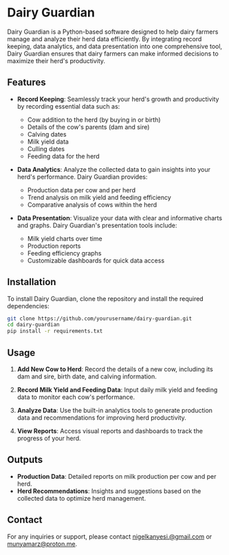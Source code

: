 # Dairy Guardian

Dairy Guardian is a Python-based software designed to help dairy farmers manage and analyze their herd data efficiently. By integrating record keeping, data analytics, and data presentation into one comprehensive tool, Dairy Guardian ensures that dairy farmers can make informed decisions to maximize their herd's productivity.

## Features

- **Record Keeping**: Seamlessly track your herd's growth and productivity by recording essential data such as:
  - Cow addition to the herd (by buying in or birth)
  - Details of the cow's parents (dam and sire)
  - Calving dates
  - Milk yield data
  - Culling dates
  - Feeding data for the herd

- **Data Analytics**: Analyze the collected data to gain insights into your herd's performance. Dairy Guardian provides:
  - Production data per cow and per herd
  - Trend analysis on milk yield and feeding efficiency
  - Comparative analysis of cows within the herd

- **Data Presentation**: Visualize your data with clear and informative charts and graphs. Dairy Guardian's presentation tools include:
  - Milk yield charts over time
  - Production reports
  - Feeding efficiency graphs
  - Customizable dashboards for quick data access

## Installation

To install Dairy Guardian, clone the repository and install the required dependencies:

```bash
git clone https://github.com/yourusername/dairy-guardian.git
cd dairy-guardian
pip install -r requirements.txt
```

## Usage

1. **Add New Cow to Herd**: Record the details of a new cow, including its dam and sire, birth date, and calving information.
   
2. **Record Milk Yield and Feeding Data**: Input daily milk yield and feeding data to monitor each cow's performance.

3. **Analyze Data**: Use the built-in analytics tools to generate production data and recommendations for improving herd productivity.

4. **View Reports**: Access visual reports and dashboards to track the progress of your herd.

## Outputs

- **Production Data**: Detailed reports on milk production per cow and per herd.
- **Herd Recommendations**: Insights and suggestions based on the collected data to optimize herd management.

## Contact

For any inquiries or support, please contact [nigelkanyesi.@gmail.com](mailto:nigelkanyesi@gmail.com) or [munyamarz@proton.me](mailto:munyaamazongonda@gmail.com).
